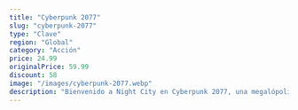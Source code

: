 ```yaml
---
title: "Cyberpunk 2077"
slug: "cyberpunk-2077"
type: "Clave"
region: "Global"
category: "Acción"
price: 24.99
originalPrice: 59.99
discount: 58
image: "/images/cyberpunk-2077.webp"
description: "Bienvenido a Night City en Cyberpunk 2077, una megalópolis obsesionada con el poder, el glamur y las modificaciones corporales. Juega como V, un mercenario que busca un implante único que es la clave de la inmortalidad. Personaliza tu estilo de juego, desarrolla tus habilidades y explora un vasto mundo abierto donde tus elecciones impactarán drásticamente la historia y tu destino."
---
```

